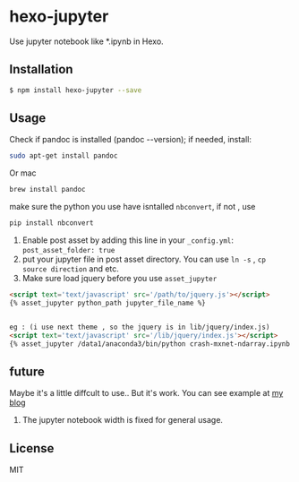 # hexo-jupyter

Use jupyter notebook like *.ipynb in Hexo.

## Installation


``` bash
$ npm install hexo-jupyter --save
```

## Usage
Check if pandoc is installed (pandoc --version); if needed, install:
``` bash
sudo apt-get install pandoc
``` 
Or mac
``` bash
brew install pandoc
```

make sure the python you use have isntalled `nbconvert`, if not , use 

``` bash
pip install nbconvert
```

1. Enable post asset by adding this line in your `_config.yml`: `post_asset_folder: true`
2. put your jupyter file in post asset directory. You can use `ln -s` , `cp source direction` and etc. 
3. Make sure load jquery before you use `asset_jupyter`

``` html
<script text='text/javascript' src='/path/to/jquery.js'></script>
{% asset_jupyter python_path jupyter_file_name %}


eg : (i use next theme , so the jquery is in lib/jquery/index.js)
<script text='text/javascript' src='/lib/jquery/index.js'></script>
{% asset_jupyter /data1/anaconda3/bin/python crash-mxnet-ndarray.ipynb %}

```

## future
Maybe it's a little diffcult to use.. But it's work. You can see example at [my blog](blog.qiliuxiansheng.com)

1. The jupyter notebook width is fixed for general usage. 

## License

MIT
